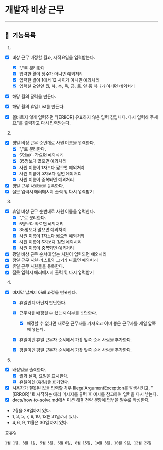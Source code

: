 # 개발자 비상 근무

---

## 📌 &nbsp;기능목록

1.

- [x] 비상 근무 배정할 월과, 시작요일을 입력받는다.
    - [x] ","로 분리한다.
    - [x] 입력한 월이 정수가 아니면 예외처리
    - [x] 입력한 월이 1에서 12 사이가 아니면 예외처리
    - [x] 입력한 요일일 월, 화, 수, 목, 금, 토, 일 중 하나가 아니면 예외처리
- [x] 해당 월의 달력을 만든다.
- [x] 해당 월의 휴일 List를 만든다.
- [x] 올바르지 않게 입력하면 "[ERROR] 유효하지 않은 입력 값입니다. 다시 입력해 주세요."를 출력하고 다시 입력받는다.


2.

- [x] 평일 비상 근무 순번대로 사원 이름을 입력한다.
    - [x] ","로 분리한다.
    - [x] 5명보다 작으면 예외처리
    - [x] 35명보다 많으면 예외처리
    - [x] 사원 이름이 1자보다 짧으면 예외처리
    - [x] 사원 이름이 5자보다 길면 예외처리
    - [x] 사원 이름이 중복되면 예외처리
- [x] 평일 근무 사원들을 등록한다.
- [x] 잘못 입력시 에러메시지 출력 및 다시 입력받기

3.

- [x] 휴일 비상 근무 순번대로 사원 이름을 입력한다.
    - [x] ","로 분리한다.
    - [x] 5명보다 작으면 예외처리
    - [x] 35명보다 많으면 예외처리
    - [x] 사원 이름이 1자보다 짧으면 예외처리
    - [x] 사원 이름이 5자보다 길면 예외처리
    - [x] 사원 이름이 중복되면 예외처리
- [x] 평일 비상 근무 순서에 없는 사원이 입력되면 예외처리
- [x] 평일 근무 사원 리스트와 크기가 다르면 예외처리
- [x] 휴일 근무 사원들을 등록한다.
- [x] 잘못 입력시 에러메시지 출력 및 다시 입력받기

4.

- [x] 마지막 날까지 아래 과정을 반복한다.
    - [x] 휴일인지 아닌지 판단한다.
    - [x] 근무자를 배정할 수 있는지 여부를 판단한다.
        - [x] 배정할 수 없다면 새로운 근무자를 가져오고 이미 뽑은 근무자를 제일 앞쪽에 넣는다.
    - [x] 휴일이면 휴일 근무자 순서에서 가장 앞쪽 순서 사람을 추가한다.
    - [x] 평일이면 평일 근무자 순서에서 가장 앞쪽 순서 사람을 추가한다.


5.

- [x] 배정일을 출력한다.
    - [x] 월과 날짜, 요일을 표시한다.
    - [x] 휴일이면 (휴일)을 표기한다.

- [x] 사용자가 잘못된 값을 입력할 경우 IllegalArgumentException를 발생시키고, "[ERROR]"로 시작하는 에러 메시지를 출력 후 예시를 참고하여 입력을 다시 받는다.
- [x] docs/how-to-solve.md에서 미션 해결 전략 문항에 답변을 필수로 작성한다.

- 2월을 28일까지 있다.
- 1, 3, 5, 7, 8, 10, 12는 31일까지 있다.
- 4, 6, 9, 11월은 30일 까지 있다.

공휴일

```
1월 1일, 3월 1일, 5월 5일, 6월 6일, 8월 15일, 10월 3일, 10월 9일, 12월 25일
```
